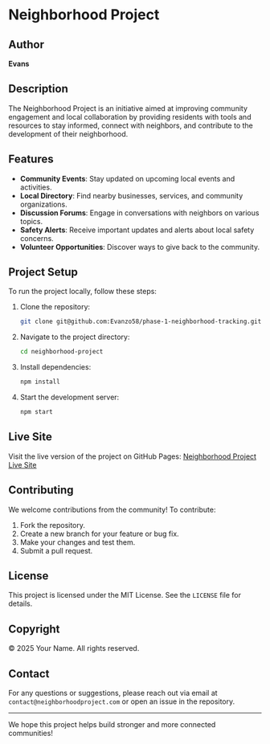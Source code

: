 # Neighborhood Project

## Author
**Evans**

## Description
The Neighborhood Project is an initiative aimed at improving community engagement and local collaboration by providing residents with tools and resources to stay informed, connect with neighbors, and contribute to the development of their neighborhood.

## Features
- **Community Events**: Stay updated on upcoming local events and activities.
- **Local Directory**: Find nearby businesses, services, and community organizations.
- **Discussion Forums**: Engage in conversations with neighbors on various topics.
- **Safety Alerts**: Receive important updates and alerts about local safety concerns.
- **Volunteer Opportunities**: Discover ways to give back to the community.

## Project Setup
To run the project locally, follow these steps:

1. Clone the repository:
   ```bash
   git clone git@github.com:Evanzo58/phase-1-neighborhood-tracking.git
   ```
2. Navigate to the project directory:
   ```bash
   cd neighborhood-project
   ```
3. Install dependencies:
   ```bash
   npm install
   ```
4. Start the development server:
   ```bash
   npm start
   ```

## Live Site
Visit the live version of the project on GitHub Pages:
[Neighborhood Project Live Site](https://github.com/Evanzo58/phase-1-neighborhood-tracking.git)

## Contributing
We welcome contributions from the community! To contribute:
1. Fork the repository.
2. Create a new branch for your feature or bug fix.
3. Make your changes and test them.
4. Submit a pull request.

## License
This project is licensed under the MIT License. See the `LICENSE` file for details.

## Copyright
&copy; 2025 Your Name. All rights reserved.

## Contact
For any questions or suggestions, please reach out via email at `contact@neighborhoodproject.com` or open an issue in the repository.

---
We hope this project helps build stronger and more connected communities!

